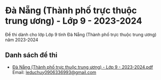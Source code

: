 # Đà Nẵng (Thành phố trực thuộc trung ương) - Lớp 9 - 2023-2024

Đề thi dành cho lớp Lớp 9 tỉnh Đà Nẵng (Thành phố trực thuộc trung ương) năm 2023-2024

## Danh sách đề thi

- [Đà Nẵng (Thành phố trực thuộc trung ương) - Lớp 9 - 2023-2024.pdf](Đà%20Nẵng%20(Thành%20phố%20trực%20thuộc%20trung%20ương)%20-%20Lớp%209%20-%202023-2024.pdf)
Email: leduchuy0906336993@gmail.com

